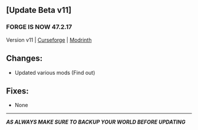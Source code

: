 **[Update Beta v11]**
--
### **FORGE IS NOW 47.2.17**
Version v11  | [Curseforge](https://www.curseforge.com/minecraft/modpacks/project-boss-rpg/files/4966936) | [Modrinth](https://modrinth.com/project/project-boss-rpg) 

**Changes:**
--
*   Updated various mods (Find out)

**Fixes:**
----------
*   None
---
***AS ALWAYS MAKE SURE TO BACKUP YOUR WORLD BEFORE UPDATING***
